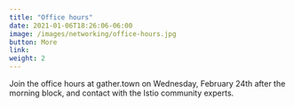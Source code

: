 ```yaml
---
title: "Office hours"
date: 2021-01-06T18:26:06-06:00
image: /images/networking/office-hours.jpg
button: More
link: 
weight: 2
---
```


Join the office hours at gather.town on Wednesday, February 24th after the morning block, and contact with the Istio community experts.